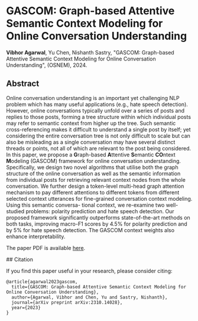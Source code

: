 # GASCOM: Graph-based Attentive Semantic Context Modeling for Online Conversation Understanding

**Vibhor Agarwal**, Yu Chen, Nishanth Sastry, "GASCOM: Graph-based Attentive Semantic Context Modeling for Online Conversation Understanding", (OSNEM), 2024.

## Abstract

Online conversation understanding is an important yet challenging NLP problem which has many useful applications (e.g., hate speech detection). However, online conversations typically unfold over a series of posts and replies to those posts, forming a tree structure within which individual posts may refer to semantic context from higher up the tree. Such semantic cross-referencing makes it difficult to understand a single post by itself; yet considering the entire conversation tree is not only difficult to scale but can also be misleading as a single conversation may have several distinct threads or points, not all of which are relevant to the post being considered. In this paper, we propose a **G**raph-based **A**ttentive **S**emantic **CO**ntext **M**odeling (GASCOM) framework for online conversation understanding. Specifically, we design two novel algorithms that utilise both the graph structure of the online conversation as well as the semantic information from individual posts for retrieving relevant context nodes from the whole conversation. We further design a token-level multi-head graph attention mechanism to pay different attentions to different tokens from different selected context utterances for fine-grained conversation context modeling. Using this semantic conversa- tional context, we re-examine two well-studied problems: polarity prediction and hate speech detection. Our proposed framework significantly outperforms state-of-the-art methods on both tasks, improving macro-F1 scores by 4.5% for polarity prediction and by 5% for hate speech detection. The GASCOM context weights also enhance interpretability.

The paper PDF is available [here](https://arxiv.org/abs/2310.14028).

## Citation

If you find this paper useful in your research, please consider citing:

```
@article{agarwal2023gascom,
  title={GASCOM: Graph-based Attentive Semantic Context Modeling for Online Conversation Understanding},
  author={Agarwal, Vibhor and Chen, Yu and Sastry, Nishanth},
  journal={arXiv preprint arXiv:2310.14028},
  year={2023}
}
```
